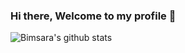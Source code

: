 ### Hi there, Welcome to my profile 👋

![Bimsara's github stats](https://github-readme-stats.vercel.app/api?username=bimsarafernando&count_private=true&show_icons=true&theme=radical)

<!--
**BimsaraFernando/BimsaraFernando** is a ✨ _special_ ✨ repository because its `README.md` (this file) appears on your GitHub profile.

Here are some ideas to get you started:

- 🔭 I’m currently working on ...
- 🌱 I’m currently learning ...
- 👯 I’m looking to collaborate on ...
- 🤔 I’m looking for help with ...
- 💬 Ask me about ...
- 📫 How to reach me: ...
- 😄 Pronouns: ...
- ⚡ Fun fact: ...
-->
